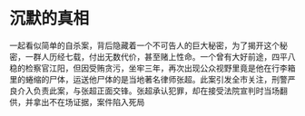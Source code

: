 # 沉默的真相

一起看似简单的自杀案，背后隐藏着一个不可告人的巨大秘密，为了揭开这个秘密，一群人历经七载，付出无数代价，甚至赌上性命。一个曾有大好前途，四平八稳的检察官江阳，但因受贿贪污，坐牢三年，再次出现公众视野里竟是他在行李箱里的蜷缩的尸体，运送他尸体的是当地著名律师张超。此案引发全市关注，刑警严良介入负责此案，与张超正面交锋。张超承认犯罪，却在接受法院宣判时当场翻供，并拿出不在场证据，案件陷入死局

